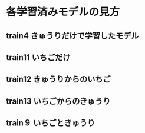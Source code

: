# 各学習済みモデルの見方
## train4 きゅうりだけで学習したモデル
## train11 いちごだけ
## train12 きゅうりからのいちご
## train13 いちごからのきゅうり
## train９ いちごときゅうり
